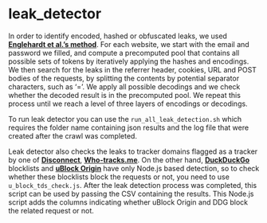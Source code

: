 # leak_detector

In order to identify encoded, hashed or obfuscated leaks, we used **[Englehardt et al.’s method](https://petsymposium.org/2018/files/papers/issue1/paper42-2018-1-source.pdf)**. For each website, we start with the email and password we filled, and compute a precomputed pool that contains all possible sets of tokens by iteratively applying the hashes and encodings. We then search for the leaks in the referrer header, cookies, URL and POST bodies of the requests, by splitting the contents by potential separator characters, such as ‘=’. We apply all possible decodings and we check whether the decoded result is in the precomputed pool. We repeat this process until we reach a level of three layers of encodings or decodings.

To run leak detector you can use the ```run_all_leak_detection.sh``` which requires the folder name containing json results and the log file that were created after the crawl was completed.

Leak detector also checks the leaks to tracker domains flagged as a tracker by one of  **[Disconnect](https://github.com/disconnectme/disconnect-tracking-protection)**,  **[Who-tracks.me](https://github.com/whotracksme/whotracks.me)**. On the other hand, **[DuckDuckGo](https://staticcdn.duckduckgo.com/trackerblocking/v2.1/tds.json)** blocklists and **[uBlock Origin](https://github.com/gorhill/uBlock)** have only Node.js based detection, so to check whether these blocklists block the requests or not, you need to use ```u_block_tds_check.js```. After the leak detection process was completed, this script can be used by passing the CSV containing the results. This Node.js script adds the columns indicating whether uBlock Origin and DDG block the related request or not.
